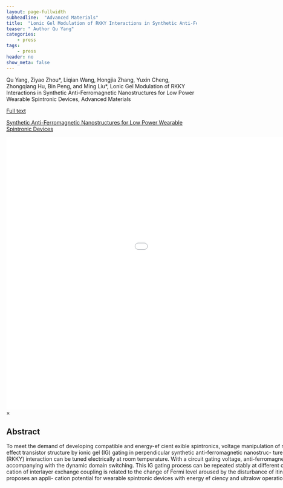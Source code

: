 ```yaml
---
layout: page-fullwidth
subheadline:  "Advanced Materials"
title:  "Lonic Gel Modulation of RKKY Interactions in Synthetic Anti-Ferromagnetic Nanostructures for Low Power Wearable Spintronic Devices"
teaser: " Author Qu Yang"
categories:
    - press
tags:
    - press
header: no
show_meta: false
---
```

<!--more-->
<!--<div class="row">-->
<div >
<p>
Qu Yang, Ziyao Zhou*, Liqian Wang, Hongjia Zhang, Yuxin Cheng, Zhongqiang Hu,
Bin Peng, and Ming Liu*, Lonic Gel Modulation of RKKY Interactions in Synthetic Anti-Ferromagnetic Nanostructures for Low Power Wearable Spintronic Devices, Advanced Materials </p>
 
 <a href="">Full text</a>
</div>
<a href="{{ site.urlimg }}quyang-amvedio.mp4"><p>Synthetic Anti-Ferromagnetic Nanostructures for Low Power Wearable Spintronic Devices</p></a>
<a href="#" data-reveal-id="videoModal"><img src="{{ site.urlimg }}qyang-am.png" width="" height="" alt=""></a>
<div style="display: inline-block;">
<div id="videoModal" class="reveal-modal large" data-reveal="">
  <div class="flex-video widescreen vimeo" style="display: block;">
    <iframe width="1280" height="720" src="{{ site.urlimg }}quyang-amvedio.mp4" frameborder="0" allowfullscreen></iframe>
  </div>
  <a class="close-reveal-modal">&#215;</a>
</div> 
<h2>Abstract</h2>

<p>To meet the demand of developing compatible and energy-ef cient  exible spintronics, voltage manipulation of magnetism on soft substrates is in demand. Here, a voltage tunable  exible  eld-effect transistor structure by ionic gel (IG) gating in perpendicular synthetic anti-ferromagnetic nanostruc- ture is demonstrated. As a result, the interlayer Ruderman–Kittel–Kasuya– Yosida (RKKY) interaction can be tuned electrically at room temperature. With a circuit gating voltage, anti-ferromagnetic (AFM) ordering is enhanced or converted into an AFM–FM intermediate state, accompanying with the dynamic domain switching. This IG gating process can be repeated stably at different curvatures, con rming an excellent mechanical property. The IG- induced modi cation of interlayer exchange coupling is related to the change of Fermi level aroused by the disturbance of itinerant electrons. The voltage modulation of RKKY interaction with excellent  exibility proposes an appli- cation potential for wearable spintronic devices with energy ef ciency and ultralow operation voltage.</p>

</div>


